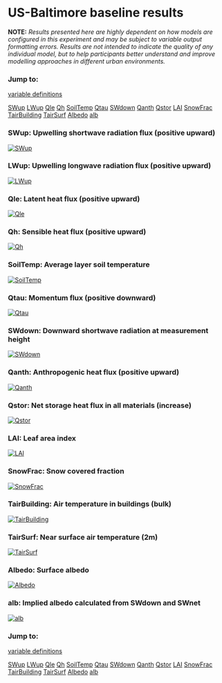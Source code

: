 # US-Baltimore baseline results

**NOTE:** *Results presented here are highly dependent on how models are configured in this experiment and may be subject to variable output formatting errors. Results are not intended to indicate the quality of any individual model, but to help participants better understand and improve modelling approaches in different urban environments.*

### Jump to:
[variable definitions](../modelattrs/variable_definitions.md)

[SWup](#swup)
[LWup](#lwup)
[Qle](#qle)
[Qh](#qh)
[SoilTemp](#soiltemp)
[Qtau](#qtau)
[SWdown](#swdown)
[Qanth](#qanth)
[Qstor](#qstor)
[LAI](#lai)
[SnowFrac](#snowfrac)
[TairBuilding](#tairbuilding)
[TairSurf](#tairsurf)
[Albedo](#albedo)
[alb](#alb)

### <a name="swup"></a>SWup: Upwelling shortwave radiation flux (positive upward)
[![SWup](US-Baltimore_baseline_SWup.png)](US-Baltimore_baseline_SWup.png)

### <a name="lwup"></a>LWup: Upwelling longwave radiation flux (positive upward)
[![LWup](US-Baltimore_baseline_LWup.png)](US-Baltimore_baseline_LWup.png)

### <a name="qle"></a>Qle: Latent heat flux (positive upward)
[![Qle](US-Baltimore_baseline_Qle.png)](US-Baltimore_baseline_Qle.png)

### <a name="qh"></a>Qh: Sensible heat flux (positive upward)
[![Qh](US-Baltimore_baseline_Qh.png)](US-Baltimore_baseline_Qh.png)

### <a name="soiltemp"></a>SoilTemp: Average layer soil temperature
[![SoilTemp](US-Baltimore_baseline_SoilTemp.png)](US-Baltimore_baseline_SoilTemp.png)

### <a name="qtau"></a>Qtau: Momentum flux (positive downward)
[![Qtau](US-Baltimore_baseline_Qtau.png)](US-Baltimore_baseline_Qtau.png)

### <a name="swdown"></a>SWdown: Downward shortwave radiation at measurement height
[![SWdown](US-Baltimore_baseline_SWdown.png)](US-Baltimore_baseline_SWdown.png)

### <a name="qanth"></a>Qanth: Anthropogenic heat flux (positive upward)
[![Qanth](US-Baltimore_baseline_Qanth.png)](US-Baltimore_baseline_Qanth.png)

### <a name="qstor"></a>Qstor: Net storage heat flux in all materials (increase)
[![Qstor](US-Baltimore_baseline_Qstor.png)](US-Baltimore_baseline_Qstor.png)

### <a name="lai"></a>LAI: Leaf area index
[![LAI](US-Baltimore_baseline_LAI.png)](US-Baltimore_baseline_LAI.png)

### <a name="snowfrac"></a>SnowFrac: Snow covered fraction
[![SnowFrac](US-Baltimore_baseline_SnowFrac.png)](US-Baltimore_baseline_SnowFrac.png)

### <a name="tairbuilding"></a>TairBuilding: Air temperature in buildings (bulk)
[![TairBuilding](US-Baltimore_baseline_TairBuilding.png)](US-Baltimore_baseline_TairBuilding.png)

### <a name="tairsurf"></a>TairSurf: Near surface air temperature (2m)
[![TairSurf](US-Baltimore_baseline_TairSurf.png)](US-Baltimore_baseline_TairSurf.png)

### <a name="albedo"></a>Albedo: Surface albedo
[![Albedo](US-Baltimore_baseline_Albedo.png)](US-Baltimore_baseline_Albedo.png)

### <a name="alb"></a>alb: Implied albedo calculated from SWdown and SWnet
[![alb](US-Baltimore_baseline_alb.png)](US-Baltimore_baseline_alb.png)


### Jump to:
[variable definitions](../modelattrs/variable_definitions.md)

[SWup](#swup)
[LWup](#lwup)
[Qle](#qle)
[Qh](#qh)
[SoilTemp](#soiltemp)
[Qtau](#qtau)
[SWdown](#swdown)
[Qanth](#qanth)
[Qstor](#qstor)
[LAI](#lai)
[SnowFrac](#snowfrac)
[TairBuilding](#tairbuilding)
[TairSurf](#tairsurf)
[Albedo](#albedo)
[alb](#alb)

